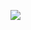 
<div align="flex flex-row">
  <p align="start">
  <a href="https://skillicons.dev">
    <img src="https://skillicons.dev/icons?i=javascript,typescript,react,tailwindcss,nodejs,ps,figma" />
  </a>
</p>
</div>

###








